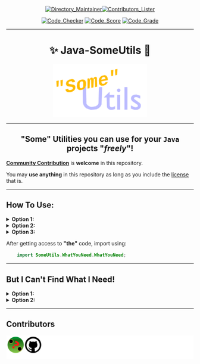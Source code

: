 <div align="center">

[![Directory_Maintainer](https://badgen.net/runkit/jumperbot/directory-maintainer-badge/7.0.0?icon=deepscan&labelColor=00BB00)](https://github.com/JumperBot/Java-SomeUtils/actions/workflows/directory_maintainer.yml)[![Contributors_Lister](https://badgen.net/runkit/jumperbot/contributors-lister-badge/1.0.0?icon=codacy&labelColor=00BB00)](https://github.com/JumperBot/Java-SomeUtils/actions/workflows/contributors_lister.yml)

[![Code_Checker](https://badgen.net/runkit/jumperbot/code-checker-badge/2.0.0?icon=awesome&labelColor=00BB00)](https://github.com/JumperBot/Java-SomeUtils/actions/workflows/code_checker.yml)
[![Code_Score](https://api.codiga.io/project/34026/score/svg)](https://app.codiga.io/hub/project/34026/Java-SomeUtils)
[![Code_Grade](https://api.codiga.io/project/34026/status/svg)](https://app.codiga.io/hub/project/34026/Java-SomeUtils)

---

# :sparkles: Java-SomeUtils :rocket:

<img src="./Logo.apng" width="50%" alt="Whoops! You're device/website doesn't support .apng file formats!"></img>

---

## **"Some" Utilities you can use for your `Java` projects "*freely*"!**

</div>

[**Community Contribution**](./CONTRIBUTING.md) is **welcome** in this repository.

You may **use anything** in this repository as long as you include the [license](./LICENSE) that is.

---

## **How To Use:**
<details>
<summary><b>Option 1:</b></summary>

```bash
  git clone https://github.com/JumperBot/SomeUtils.git
  cp "$HOME/SomeUtils/LICENSE" "/Your/Project/Before/src/SomeUtils/"
  cp "$HOME/SomeUtils/build/SomeUtils/NeededUtility/NeededUtility*.class" "/Your/Project/Before/src/SomeUtils/NeededUtility/"
```

</details>
<details>
<summary><b>Option 2:</b></summary>

 - Go to: https://github.com/JumperBot/SomeUtils .
 - Click the "Code" drop-down button.
 - Click on the "Download ZIP button".
 - Get what you want and what you need (including the license).

</details>
<details>
<summary><b>Option 3:</b></summary>

  - Do what you want just to get access to this.

</details>

After getting access to **"the"** code, import using:

```Java
    import SomeUtils.WhatYouNeed.WhatYouNeed;
```

---

## But I Can't Find What I Need!

<details>
<summary><b>Option 1:</b></summary>

  - Be disappointed.
  - Leave the website.
  - Be selfish.
  - Write the code.
  - Keep it for yourself.
  - Go back to **"work"**.

</details>
<details>
<summary><b>Option 2:</b></summary>

  - Be a *"good"* community member.
  - Clone or Fork the repository.
  - Write the code.
  - Initiate a Pull Request.
  - Feel good about it.
  - I'll scratch my head and **coughs** format the code.
  - Go back to *"work"*.
</details>

---

## Contributors

[![Contributors](./CONTRIBUTORS.svg)](./CONTRIBUTORS.svg)
